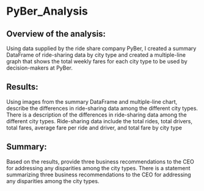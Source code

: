 # PyBer_Analysis

## Overview of the analysis: 

Using data supplied by the ride share company PyBer, I created a summary DataFrame of ride-sharing data by city type and created a multiple-line graph that shows the total weekly fares for each city type to be used by decision-makers at PyBer.

## Results: 
Using images from the summary DataFrame and multiple-line chart, describe the differences in ride-sharing data among the different city types.
There is a description of the differences in ride-sharing data among the different city types. Ride-sharing data include the total rides, total drivers, total fares, average fare per ride and driver, and total fare by city type

## Summary: 
Based on the results, provide three business recommendations to the CEO for addressing any disparities among the city types. There is a statement summarizing three business recommendations to the CEO for addressing any disparities among the city types.
